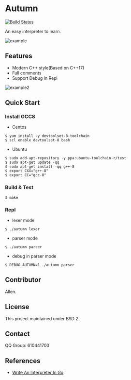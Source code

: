 # Autumn

[![Build Status](https://travis-ci.com/ivanallen/autumn.svg?branch=master)](https://travis-ci.com/ivanallen/autumn)

An easy interpreter to learn.

![example](https://github.com/ivanallen/autumn/blob/master/docs/images/example.png)

## Features

- Modern C++ style(Based on C++17)
- Full comments
- Support Debug In Repl

![example2](https://github.com/ivanallen/autumn/blob/master/docs/images/example2.png)

## Quick Start

### Install GCC8

- Centos

```shell
$ yum install -y devtoolset-8-toolchain
$ scl enable devtoolset-8 bash
```

- Ubuntu

```
$ sudo add-apt-repository -y ppa:ubuntu-toolchain-r/test
$ sudo apt-get update -qq
$ sudo apt-get install -qq g++-8
$ export CXX="g++-8"
$ export CC="gcc-8"
```

### Build & Test

```
$ make
```

### Repl

- lexer mode

```
$ ./autumn lexer
```

- parser mode

```
$ ./autumn parser
```

- debug in parser mode

```
$ DEBUG_AUTUMN=1 ./autumn parser
```

## Contributor

Allen.

## License

This project maintained under BSD 2.

## Contact

QQ Group: 610441700

## References

- [Write An Interpreter In Go](https://interpreterbook.com)
